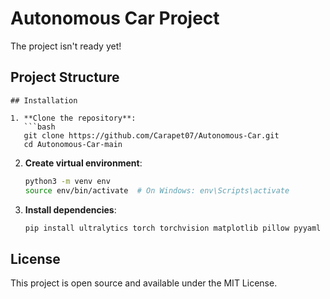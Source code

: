 # Autonomous Car Project 

The project isn't ready yet!

## Project Structure

```
## Installation

1. **Clone the repository**:
   ```bash
   git clone https://github.com/Carapet07/Autonomous-Car.git
   cd Autonomous-Car-main
   ```

2. **Create virtual environment**:
   ```bash
   python3 -m venv env
   source env/bin/activate  # On Windows: env\Scripts\activate
   ```

3. **Install dependencies**:
   ```bash
   pip install ultralytics torch torchvision matplotlib pillow pyyaml tqdm seaborn
   ```

## License

This project is open source and available under the MIT License.
